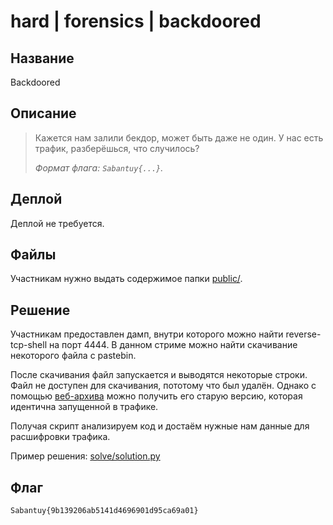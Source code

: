 # hard | forensics | backdoored

## Название

Backdoored

## Описание

> Кажется нам залили бекдор, может быть даже не один. У нас есть трафик, разберёшься, что случилось?
> 
> _Формат флага: `Sabantuy{...}`._

## Деплой

Деплой не требуется.

## Файлы

Участникам нужно выдать содержимое папки [public/](public/).

## Решение

Участникам предоставлен дамп, внутри которого можно найти reverse-tcp-shell на порт 4444. В данном стриме можно найти скачивание некоторого файла с pastebin.

После скачивания файл запускается и выводятся некоторые строки. Файл не доступен для скачивания, пототому что был удалён. Однако с помощью [веб-архива](https://web.archive.org/web/20210924200148/https://pastebin.com/raw/h5E65NbZ) можно получить его старую версию, которая идентична запущенной в трафике.

Получая скрипт анализируем код и достаём нужные нам данные для расшифровки трафика.

Пример решения: [solve/solution.py](solve/solution.py)

## Флаг

```
Sabantuy{9b139206ab5141d4696901d95ca69a01}
```
